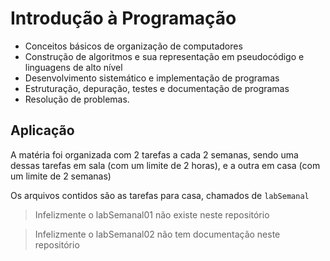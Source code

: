 # Introdução à Programação

* Conceitos básicos de organização de computadores 
* Construção de algoritmos e sua representação em pseudocódigo e linguagens de alto nível
* Desenvolvimento sistemático e implementação de programas
* Estruturação, depuração, testes e documentação de programas
* Resolução de problemas.

## Aplicação

A matéria foi organizada com 2 tarefas a cada 2 semanas, 
sendo uma dessas tarefas em sala (com um limite de 2 horas), 
e a outra em casa (com um limite de 2 semanas)

Os arquivos contidos são as tarefas para casa, chamados de `labSemanal`

>Infelizmente o labSemanal01 não existe neste repositório

>Infelizmente o labSemanal02 não tem documentação neste repositório 